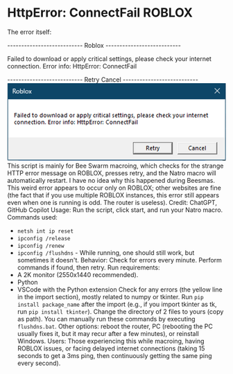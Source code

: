 # HttpError: ConnectFail ROBLOX
The error itself:

--------------------------- Roblox ---------------------------

Failed to download or apply critical settings, please check your internet connection. Error info: HttpError: ConnectFail

--------------------------- Retry Cancel ---------------------------
![ERROR](https://github.com/wikiepeidia/ROBLOX-HttpError-ConnectFail/blob/main/screenshot_1721565764.png)
This script is mainly for Bee Swarm macroing, which checks for the strange HTTP error message on ROBLOX, presses retry, and the Natro macro will automatically restart. I have no idea why this happened during Beesmas. This weird error appears to occur only on ROBLOX; other websites are fine (the fact that if you use multiple ROBLOX instances, this error still appears even when one is running is odd. The router is useless).
Credit: ChatGPT, GitHub Copilot
Usage: Run the script, click start, and run your Natro macro.
Commands used:
- `netsh int ip reset`
- `ipconfig /release`
- `ipconfig /renew`
- `ipconfig /flushdns` - While running, one should still work, but sometimes it doesn't.
Behavior: Check for errors every minute. Perform commands if found, then retry.
Run requirements:
- A 2K monitor (2550x1440 recommended).
- Python
- VSCode with the Python extension
Check for any errors (the yellow line in the import section), mostly related to numpy or tkinter. Run `pip install package_name` after the import (e.g., if you import tkinter as tk, run `pip install tkinter`).
Change the directory of 2 files to yours (copy as path).
You can manually run these commands by executing `flushdns.bat`.
Other options: reboot the router, PC (rebooting the PC usually fixes it, but it may recur after a few minutes), or reinstall Windows.
Users: Those experiencing this while macroing, having ROBLOX issues, or facing delayed internet connections (taking 15 seconds to get a 3ms ping, then continuously getting the same ping every second).
